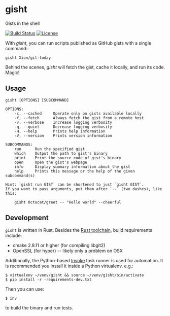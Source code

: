 # gisht

Gists in the shell

[![Build Status](https://img.shields.io/travis/Xion/gisht.svg)](https://travis-ci.org/Xion/gisht)
[![License](https://img.shields.io/github/license/Xion/gisht.svg)](https://github.com/Xion/gisht/blob/master/LICENSE)

With *gisht*, you can run scripts published as GitHub gists with a single command::

    gisht Xion/git-today

Behind the scenes, *gisht* will fetch the gist, cache it locally, and run its code.
Magic!

## Usage

    gisht [OPTIONS] [SUBCOMMAND]

    OPTIONS:
        -c, --cached     Operate only on gists available locally
        -f, --fetch      Always fetch the gist from a remote host
        -v, --verbose    Increase logging verbosity
        -q, --quiet      Decrease logging verbosity
        -H, --help       Prints help information
        -V, --version    Prints version information

    SUBCOMMANDS:
        run      Run the specified gist
        which    Output the path to gist's binary
        print    Print the source code of gist's binary
        open     Open the gist's webpage
        info     Display summary information about the gist
        help     Prints this message or the help of the given subcommand(s)

    Hint: `gisht run GIST` can be shortened to just `gisht GIST`.
    If you want to pass arguments, put them after `--` (two dashes), like this:

    	gisht Octocat/greet -- "Hello world" --cheerful

## Development

`gisht` is written in Rust. Besides the [Rust toolchain](http://rustup.sh), build requirements include:

* cmake 2.8.11 or higher (for compiling libgit2)
* OpenSSL (for hyper) -- likely only a problem on OSX

Additionally, the Python-based [Invoke](http://pyinvoke.org) task runner is used for automation.
It is recommended you install it inside a Python virtualenv. e.g.:

    $ virtualenv ~/venv/gisht && source ~/venv/gisht/bin/activate
    $ pip install -r -requirements-dev.txt

Then you can use:

    $ inv

to build the binary and run tests.
